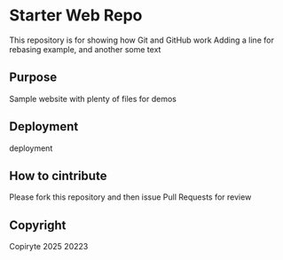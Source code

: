 # Starter Web Repo

This repository is for showing how Git and GitHub work
Adding a line for rebasing example, and another some text

## Purpose

Sample website with plenty of files for demos

## Deployment

deployment

## How to cintribute

Please fork this repository and then issue Pull Requests for review

## Copyright
Copiryte 2025
20223
